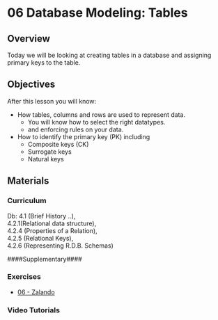 06 Database Modeling: Tables
===============

## Overview ##
Today we will be looking at creating tables in a database and assigning primary keys to the table.

## Objectives ##
After this lesson you will know:   
* How tables, columns and rows are used to represent data.
  * You will know how to select the right datatypes.
  * and enforcing rules on your data.
* How to identify the primary key (PK) including
  * Composite keys (CK)
  * Surrogate keys
  * Natural keys

## Materials ##

### Curriculum ###
Db: 4.1 (Brief History ..),   
4.2.1(Relational data structure),   
4.2.4 (Properties of a Relation),   
4.2.5 (Relational Keys),   
4.2.6 (Representing R.D.B. Schemas) 

####Supplementary####
  
### Exercises ###
* [06 - Zalando](https://docs.google.com/document/d/1vI-ydhc2TizLkENeCZUhEo41OTKvkHDu9HPNuznWNd8/pub)

### Video Tutorials ###
